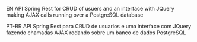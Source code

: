 EN
API Spring Rest for CRUD of usuers and an interface with JQuery making AJAX calls running over a PostgreSQL database

PT-BR
API Spring Rest para CRUD de usuarios e uma interface com JQuery fazendo chamadas AJAX rodando sobre um banco de dados PostgreSQL
